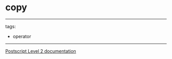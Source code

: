 # copy

---
tags:

- operator

---

[Postscript Level 2 documentation](https://hepunx.rl.ac.uk/~adye/psdocs/ref/PSL2c.html#copy)
